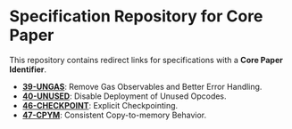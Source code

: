 # Specification Repository for Core Paper

This repository contains redirect links for specifications with a **Core
Paper Identifier**.

* **[39-UNGAS](https://specs.corepaper.org/39-ungas)**: Remove Gas
  Observables and Better Error Handling.
* **[40-UNUSED](https://specs.corepaper.org/40-unused)**: Disable
  Deployment of Unused Opcodes.
* **[46-CHECKPOINT](https://specs.corepaper.org/46-checkpoint)**:
  Explicit Checkpointing.
* **[47-CPYM](https://specs.corepaper.org/47-cpym)**: Consistent
  Copy-to-memory Behavior.
